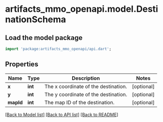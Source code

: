 # artifacts_mmo_openapi.model.DestinationSchema

## Load the model package
```dart
import 'package:artifacts_mmo_openapi/api.dart';
```

## Properties
Name | Type | Description | Notes
------------ | ------------- | ------------- | -------------
**x** | **int** | The x coordinate of the destination. | [optional] 
**y** | **int** | The y coordinate of the destination. | [optional] 
**mapId** | **int** | The map ID of the destination. | [optional] 

[[Back to Model list]](../README.md#documentation-for-models) [[Back to API list]](../README.md#documentation-for-api-endpoints) [[Back to README]](../README.md)


